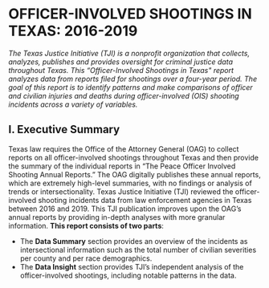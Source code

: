 # OFFICER-INVOLVED SHOOTINGS IN TEXAS: 2016-2019

*The Texas Justice Initiative (TJI) is a nonprofit organization that collects, analyzes, publishes and provides oversight for criminal justice data throughout Texas. This “Officer-Involved Shootings in Texas" report analyzes data from reports filed for shootings over a four-year period. The goal of this report is to identify patterns and make comparisons of officer and civilian injuries and deaths during officer-involved (OIS) shooting incidents across a variety of variables.*

## I. Executive Summary
Texas law requires the Office of the Attorney General (OAG) to collect reports on all officer-involved shootings throughout Texas and then provide the summary of the individual reports in “The Peace Officer Involved Shooting Annual Reports.” The OAG digitally publishes these annual reports, which are extremely high-level summaries, with no findings or analysis of trends or intersectionality. Texas Justice Initiative (TJI) reviewed the officer-involved shooting incidents data from law enforcement agencies in Texas between 2016 and 2019. This TJI publication improves upon the OAG’s annual reports by providing in-depth analyses with more granular information. **This report consists of two parts**:
- The **Data Summary** section provides an overview of the incidents as intersectional information such as the total number of civilian severities per county and per race demographics.
- The **Data Insight** section provides TJI’s independent analysis of the officer-involved shootings, including notable patterns in the data.
